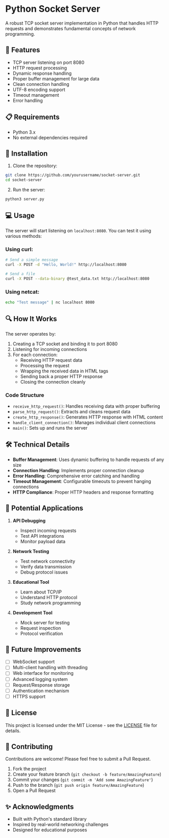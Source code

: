 # Python Socket Server

A robust TCP socket server implementation in Python that handles HTTP requests and demonstrates fundamental concepts of network programming.

## 🚀 Features

- TCP server listening on port 8080
- HTTP request processing
- Dynamic response handling
- Proper buffer management for large data
- Clean connection handling
- UTF-8 encoding support
- Timeout management
- Error handling

## 📋 Requirements

- Python 3.x
- No external dependencies required

## 🔧 Installation

1. Clone the repository:
```bash
git clone https://github.com/yourusername/socket-server.git
cd socket-server
```

2. Run the server:
```bash
python3 server.py
```

## 💻 Usage

The server will start listening on `localhost:8080`. You can test it using various methods:

### Using curl:
```bash
# Send a simple message
curl -X POST -d "Hello, World!" http://localhost:8080

# Send a file
curl -X POST --data-binary @test_data.txt http://localhost:8080
```

### Using netcat:
```bash
echo "Test message" | nc localhost 8080
```

## 🔍 How It Works

The server operates by:

1. Creating a TCP socket and binding it to port 8080
2. Listening for incoming connections
3. For each connection:
   - Receiving HTTP request data
   - Processing the request
   - Wrapping the received data in HTML tags
   - Sending back a proper HTTP response
   - Closing the connection cleanly

### Code Structure

- `receive_http_request()`: Handles receiving data with proper buffering
- `parse_http_request()`: Extracts and cleans request data
- `create_http_response()`: Generates HTTP response with HTML content
- `handle_client_connection()`: Manages individual client connections
- `main()`: Sets up and runs the server

## 🛠 Technical Details

- **Buffer Management**: Uses dynamic buffering to handle requests of any size
- **Connection Handling**: Implements proper connection cleanup
- **Error Handling**: Comprehensive error catching and handling
- **Timeout Management**: Configurable timeouts to prevent hanging connections
- **HTTP Compliance**: Proper HTTP headers and response formatting

## 🚀 Potential Applications

1. **API Debugging**
   - Inspect incoming requests
   - Test API integrations
   - Monitor payload data

2. **Network Testing**
   - Test network connectivity
   - Verify data transmission
   - Debug protocol issues

3. **Educational Tool**
   - Learn about TCP/IP
   - Understand HTTP protocol
   - Study network programming

4. **Development Tool**
   - Mock server for testing
   - Request inspection
   - Protocol verification

## 🌱 Future Improvements

- [ ] WebSocket support
- [ ] Multi-client handling with threading
- [ ] Web interface for monitoring
- [ ] Advanced logging system
- [ ] Request/Response storage
- [ ] Authentication mechanism
- [ ] HTTPS support

## 📝 License

This project is licensed under the MIT License - see the [LICENSE](LICENSE) file for details.

## 🤝 Contributing

Contributions are welcome! Please feel free to submit a Pull Request.

1. Fork the project
2. Create your feature branch (`git checkout -b feature/AmazingFeature`)
3. Commit your changes (`git commit -m 'Add some AmazingFeature'`)
4. Push to the branch (`git push origin feature/AmazingFeature`)
5. Open a Pull Request

## ✨ Acknowledgments

- Built with Python's standard library
- Inspired by real-world networking challenges
- Designed for educational purposes





